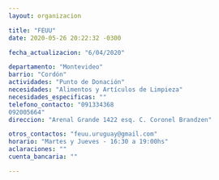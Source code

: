 ```yaml
---
layout: organizacion

title: "FEUU"
date: 2020-05-26 20:22:32 -0300

fecha_actualizacion: "6/04/2020"

departamento: "Montevideo"
barrio: "Cordón"
actividades: "Punto de Donación"
necesidades: "Alimentos y Artículos de Limpieza"
necesidades_especificas: ""
telefono_contacto: "091334368
092005664"
direccion: "Arenal Grande 1422 esq. C. Coronel Brandzen"

otros_contactos: "feuu.uruguay@gmail.com"
horario: "Martes y Jueves - 16:30 a 19:00hs"
aclaraciones: ""
cuenta_bancaria: ""

---
```

